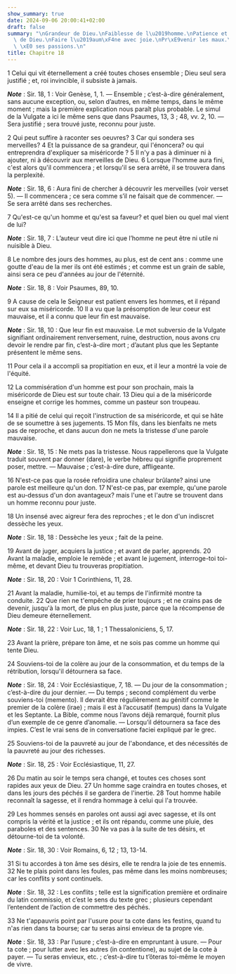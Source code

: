 ```yaml
---
show_summary: true
date: 2024-09-06 20:00:41+02:00
draft: false
summary: "\nGrandeur de Dieu.\nFaiblesse de l\u2019homme.\nPatience et mis\xE9ricorde\
  \ de Dieu.\nFaire l\u2019aum\xF4ne avec joie.\nPr\xE9venir les maux.\nR\xE9sister\
  \ \xE0 ses passions.\n"
title: Chapitre 18
---
```





1 Celui qui vit éternellement a créé toutes choses ensemble ; Dieu seul sera justifié ; et, roi invincible, il subsiste à jamais.

***Note*** :  Sir. 18, 1 : Voir Genèse, 1, 1. ― Ensemble ; c’est-à-dire généralement, sans aucune exception, ou, selon d’autres, en même temps, dans le même moment ; mais la première explication nous paraît plus probable. Le simul de la Vulgate a ici le même sens que dans Psaumes, 13, 3 ; 48, vv. 2, 10. ― Sera justifié ; sera trouvé juste, reconnu pour juste.

2 Qui peut suffire à raconter ses oeuvres? 3 Car qui sondera ses merveilles? 4 Et la puissance de sa grandeur, qui l'énoncera? ou qui entreprendra d'expliquer sa miséricorde ? 5 Il n'y a pas à diminuer ni à ajouter, ni à découvrir aux merveilles de Dieu. 6 Lorsque l'homme aura fini, c'est alors qu'il commencera ; et lorsqu'il se sera arrêté, il se trouvera dans la perplexité.

***Note*** :  Sir. 18, 6 : Aura fini de chercher à découvrir les merveilles (voir verset 5). ― Il commencera ; ce sera comme s’il ne faisait que de commencer. ― Se sera arrêté dans ses recherches.


7 Qu'est-ce qu'un homme et qu'est sa faveur? et quel bien ou quel mal vient de lui?

***Note*** :  Sir. 18, 7 : L’auteur veut dire ici que l’homme ne peut être ni utile ni nuisible à Dieu.

8 Le nombre des jours des hommes, au plus, est de cent ans : comme une goutte d'eau de la mer ils ont été estimés ; et comme est un grain de sable, ainsi sera ce peu d'années au jour de l'éternité.

***Note*** :  Sir. 18, 8 : Voir Psaumes, 89, 10.

9 A cause de cela le Seigneur est patient envers les hommes, et il répand sur eux sa miséricorde. 10 Il a vu que la présomption de leur coeur est mauvaise, et il a connu que leur fin est mauvaise.

***Note*** :  Sir. 18, 10 : Que leur fin est mauvaise. Le mot subversio de la Vulgate signifiant ordinairement renversement, ruine, destruction, nous avons cru devoir le rendre par fin, c’est-à-dire mort ; d’autant plus que les Septante présentent le même sens.

11 Pour cela il a accompli sa propitiation en eux, et il leur a montré la voie de l'équité.


12 La commisération d'un homme est pour son prochain, mais la miséricorde de Dieu est sur toute chair. 13 Dieu qui a de la miséricorde enseigne et corrige les hommes, comme un pasteur son troupeau.


14 Il a pitié de celui qui reçoit l'instruction de sa miséricorde, et qui se hâte de se soumettre à ses jugements. 15 Mon fils, dans les bienfaits ne mets pas de reproche, et dans aucun don ne mets la tristesse d'une parole mauvaise.

***Note*** :  Sir. 18, 15 : Ne mets pas la tristesse. Nous rappellerons que la Vulgate traduit souvent par donner (dare), le verbe hébreu qui signifie proprement poser, mettre. ― Mauvaise ; c’est-à-dire dure, affligeante.

16 N'est-ce pas que la rosée refroidira une chaleur brûlante? ainsi une parole est meilleure qu'un don. 17 N'est-ce pas, par exemple, qu'une parole est au-dessus d'un don avantageux? mais l'une et l'autre se trouvent dans un homme reconnu pour juste.


18 Un insensé avec aigreur fera des reproches ; et le don d'un indiscret dessèche les yeux.

***Note*** :  Sir. 18, 18 : Dessèche les yeux ; fait de la peine.

19 Avant de juger, acquiers la justice ; et avant de parler, apprends. 20 Avant la maladie, emploie le remède ; et avant le jugement, interroge-toi toi-même, et devant Dieu tu trouveras propitiation.

***Note*** :  Sir. 18, 20 : Voir 1 Corinthiens, 11, 28.


21 Avant la maladie, humilie-toi, et au temps de l'infirmité montre ta conduite. 22 Que rien ne t'empêche de prier toujours ; et ne crains pas de devenir, jusqu'à la mort, de plus en plus juste, parce que la récompense de Dieu demeure éternellement.

***Note*** :  Sir. 18, 22 : Voir Luc, 18, 1 ; 1 Thessaloniciens, 5, 17.

23 Avant la prière, prépare ton âme, et ne sois pas comme un homme qui tente Dieu.


24 Souviens-toi de la colère au jour de la consommation, et du temps de la rétribution, lorsqu'il détournera sa face.

***Note*** :  Sir. 18, 24 : Voir Ecclésiastique, 7, 18. ― Du jour de la consommation ; c’est-à-dire du jour dernier. ― Du temps ; second complément du verbe souviens-toi (memento). Il devrait être régulièrement au génitif comme le premier de la colère (irae) ; mais il est à l’accusatif (tempus) dans la Vulgate et les Septante. La Bible, comme nous l’avons déjà remarqué, fournit plus d’un exemple de ce genre d’anomalie. ― Lorsqu’il détournera sa face des impies. C’est le vrai sens de in conversatione faciei expliqué par le grec.

25 Souviens-toi de la pauvreté au jour de l'abondance, et des nécessités de la pauvreté au jour des richesses.

***Note*** :  Sir. 18, 25 : Voir Ecclésiastique, 11, 27.

26 Du matin au soir le temps sera changé, et toutes ces choses sont rapides aux yeux de Dieu. 27 Un homme sage craindra en toutes choses, et dans les jours des péchés il se gardera de l'inertie. 28 Tout homme habile reconnaît la sagesse, et il rendra hommage à celui qui l'a trouvée.


29 Les hommes sensés en paroles ont aussi agi avec sagesse, et ils ont compris la vérité et la justice ; et ils ont répandu, comme une pluie, des paraboles et des sentences. 30 Ne va pas à la suite de tes désirs, et détourne-toi de ta volonté.

***Note*** :  Sir. 18, 30 : Voir Romains, 6, 12 ; 13, 13-14.


31 Si tu accordes à ton âme ses désirs, elle te rendra la joie de tes ennemis. 32 Ne te plais point dans les foules, pas même dans les moins nombreuses; car les conflits y sont continuels.

***Note*** :  Sir. 18, 32 : Les conflits ; telle est la signification première et ordinaire du latin commissio, et c’est le sens du texte grec ; plusieurs cependant l’entendent de l’action de commettre des péchés.

33 Ne t'appauvris point par l'usure pour ta cote dans les festins, quand tu n'as rien dans ta bourse; car tu seras ainsi envieux de ta propre vie.

***Note*** :  Sir. 18, 33 : Par l’usure ; c’est-à-dire en empruntant à usure. ― Pour ta cote ; pour lutter avec les autres (in contentione), au sujet de la cote à payer. ― Tu seras envieux, etc. ; c’est-à-dire tu t’ôteras toi-même le moyen de vivre.

